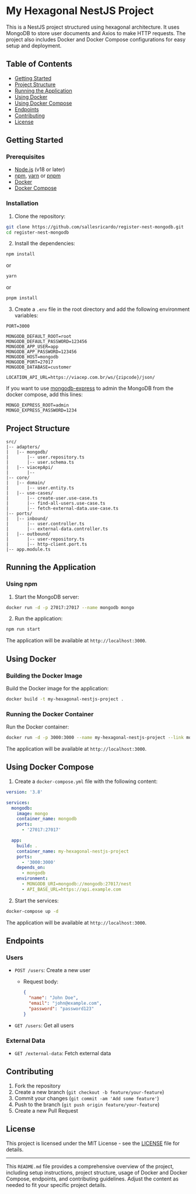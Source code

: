 # My Hexagonal NestJS Project

This is a NestJS project structured using hexagonal architecture. It uses MongoDB to store user documents and Axios to make HTTP requests. The project also includes Docker and Docker Compose configurations for easy setup and deployment.

## Table of Contents

- [Getting Started](#getting-started)
- [Project Structure](#project-structure)
- [Running the Application](#running-the-application)
- [Using Docker](#using-docker)
- [Using Docker Compose](#using-docker-compose)
- [Endpoints](#endpoints)
- [Contributing](#contributing)
- [License](#license)

## Getting Started

### Prerequisites

- [Node.js](https://nodejs.org/) (v18 or later)
- [npm](https://www.npmjs.com/), [yarn](https://yarnpkg.com/) or [pnpm](https://pnpm.io)
- [Docker](https://www.docker.com/)
- [Docker Compose](https://docs.docker.com/compose/)

### Installation

1. Clone the repository:

```bash
git clone https://github.com/sallesricardo/register-nest-mongodb.git
cd register-nest-mongodb
```

2. Install the dependencies:

```bash
npm install
```
or
```bash
yarn
```
or
```bash
pnpm install
```

3. Create a `.env` file in the root directory and add the following environment variables:

```dotenv
PORT=3000

MONGODB_DEFAULT_ROOT=root
MONGODB_DEFAULT_PASSWORD=123456
MONGODB_APP_USER=app
MONGODB_APP_PASSWORD=123456
MONGODB_HOST=mongodb
MONGODB_PORT=27017
MONGODB_DATABASE=customer

LOCATION_API_URL=https://viacep.com.br/ws/{zipcode}/json/
```
If  you want to use [mongodb-express](https://github.com/mongo-express/mongo-express)  to admin the MongoDB from the docker compose, add this lines:

```dotenv
MONGO_EXPRESS_ROOT=admin
MONGO_EXPRESS_PASSWORD=1234
```

## Project Structure

```plaintext
src/
|-- adapters/
|   |-- mongodb/
|       |-- user.repository.ts
|       |-- user.schema.ts
|   |-- viacepApi/
|       |--
|-- core/
|   |-- domain/
|       |-- user.entity.ts
|   |-- use-cases/
|       |-- create-user.use-case.ts
|       |-- find-all-users.use-case.ts
|       |-- fetch-external-data.use-case.ts
|-- ports/
|   |-- inbound/
|       |-- user.controller.ts
|       |-- external-data.controller.ts
|   |-- outbound/
|       |-- user-repository.ts
|       |-- http-client.port.ts
|-- app.module.ts
```

## Running the Application

### Using npm

1. Start the MongoDB server:

```bash
docker run -d -p 27017:27017 --name mongodb mongo
```

2. Run the application:

```bash
npm run start
```

The application will be available at `http://localhost:3000`.

## Using Docker

### Building the Docker Image

Build the Docker image for the application:

```bash
docker build -t my-hexagonal-nestjs-project .
```

### Running the Docker Container

Run the Docker container:

```bash
docker run -d -p 3000:3000 --name my-hexagonal-nestjs-project --link mongodb:mongo my-hexagonal-nestjs-project
```

The application will be available at `http://localhost:3000`.

## Using Docker Compose

1. Create a `docker-compose.yml` file with the following content:

```yaml
version: '3.8'

services:
  mongodb:
    image: mongo
    container_name: mongodb
    ports:
      - '27017:27017'

  app:
    build: .
    container_name: my-hexagonal-nestjs-project
    ports:
      - '3000:3000'
    depends_on:
      - mongodb
    environment:
      - MONGODB_URI=mongodb://mongodb:27017/nest
      - API_BASE_URL=https://api.example.com
```

2. Start the services:

```bash
docker-compose up -d
```

The application will be available at `http://localhost:3000`.

## Endpoints

### Users

- `POST /users`: Create a new user
  - Request body:
    ```json
    {
      "name": "John Doe",
      "email": "john@example.com",
      "password": "password123"
    }
    ```

- `GET /users`: Get all users

### External Data

- `GET /external-data`: Fetch external data

## Contributing

1. Fork the repository
2. Create a new branch (`git checkout -b feature/your-feature`)
3. Commit your changes (`git commit -am 'Add some feature'`)
4. Push to the branch (`git push origin feature/your-feature`)
5. Create a new Pull Request

## License

This project is licensed under the MIT License - see the [LICENSE](LICENSE) file for details.

---

This `README.md` file provides a comprehensive overview of the project, including setup instructions, project structure, usage of Docker and Docker Compose, endpoints, and contributing guidelines. Adjust the content as needed to fit your specific project details.
